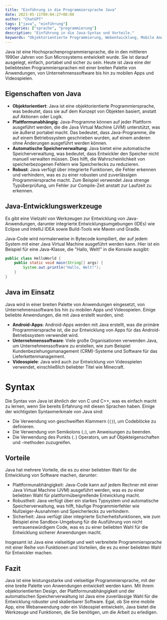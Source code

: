 ```yaml
---
title: "Einführung in die Programmiersprache Java"
date: 2023-05-11T00:04:27+08:00
author: "ChatGPT"
tags: ["java", "einführung"]
categories: ["sprache", "programmierung"]
description: "Einführung in die Java-Syntax und Vorteile."
keywords: "Objektorientierte Programmierung, Webentwicklung, Mobile Anwendungen, Speicherverwaltung, Robustheit"
---
```


Java ist eine Hochsprachenprogrammiersprache, die in den mittleren 1990er Jahren von Sun Microsystems entwickelt wurde. Sie ist darauf ausgelegt, einfach, portabel und sicher zu sein. Heute ist Java eine der beliebtesten Programmiersprachen mit einer breiten Palette von Anwendungen, von Unternehmenssoftware bis hin zu mobilen Apps und Videospielen.

## Eigenschaften von Java
* **Objektorientiert**: Java ist eine objektorientierte Programmiersprache, was bedeutet, dass sie auf dem Konzept von Objekten basiert, anstatt auf Aktionen oder Logik.
* **Plattformunabhängig**: Java-Programme können auf jeder Plattform ausgeführt werden, die die Java Virtual Machine (JVM) unterstützt, was sie äußerst portabel macht. Das bedeutet, dass Java-Programme, die auf einem Betriebssystem geschrieben wurden, auf einem anderen ohne Änderungen ausgeführt werden können.
* **Automatische Speicherverwaltung**: Java bietet eine automatische Speicherverwaltung, was bedeutet, dass Entwickler den Speicher nicht manuell verwalten müssen. Dies hilft, die Wahrscheinlichkeit von speicherbezogenen Fehlern wie Speicherlecks zu reduzieren.
* **Robust**: Java verfügt über integrierte Funktionen, die Fehler erkennen und verhindern, was es zu einer robusten und zuverlässigen Programmiersprache macht. Zum Beispiel verwendet Java strenge Typüberprüfung, um Fehler zur Compile-Zeit anstatt zur Laufzeit zu erkennen.

## Java-Entwicklungswerkzeuge
Es gibt eine Vielzahl von Werkzeugen zur Entwicklung von Java-Anwendungen, darunter integrierte Entwicklungsumgebungen (IDEs) wie Eclipse und IntelliJ IDEA sowie Build-Tools wie Maven und Gradle.

Java-Code wird normalerweise in Bytecode kompiliert, der auf jedem System mit einer Java Virtual Machine ausgeführt werden kann. Hier ist ein Beispiel für eine Java-Klasse, die "Hallo, Welt!" in die Konsole ausgibt:

```java
public class HelloWorld {
    public static void main(String[] args) {
        System.out.println("Hallo, Welt!");
    }
}
```

## Java im Einsatz
Java wird in einer breiten Palette von Anwendungen eingesetzt, von Unternehmenssoftware bis hin zu mobilen Apps und Videospielen. Einige beliebte Anwendungen, die mit Java erstellt wurden, sind:

* **Android-Apps**: Android-Apps werden mit Java erstellt, was die primäre Programmiersprache ist, die zur Entwicklung von Apps für das Android-Betriebssystem verwendet wird.
* **Unternehmenssoftware**: Viele große Organisationen verwenden Java, um Unternehmenssoftware zu erstellen, wie zum Beispiel Kundenbeziehungsmanagement (CRM)-Systeme und Software für das Lieferkettenmanagement.
* **Videospiele**: Java wird auch zur Entwicklung von Videospielen verwendet, einschließlich beliebter Titel wie Minecraft.

# Syntax
Die Syntax von Java ist ähnlich der von C und C++, was es einfach macht zu lernen, wenn Sie bereits Erfahrung mit diesen Sprachen haben. Einige der wichtigsten Syntaxmerkmale von Java sind:

* Die Verwendung von geschweiften Klammern (`{}`), um Codeblöcke zu definieren.
* Die Verwendung von Semikolons (`;`), um Anweisungen zu beenden.
* Die Verwendung des Punkts (`.`) Operators, um auf Objekteigenschaften und -methoden zuzugreifen.

## Vorteile
Java hat mehrere Vorteile, die es zu einer beliebten Wahl für die Entwicklung von Software machen, darunter:

* Plattformunabhängigkeit: Java-Code kann auf jedem Rechner mit einer Java Virtual Machine (JVM) ausgeführt werden, was es zu einer beliebten Wahl für plattformübergreifende Entwicklung macht.
* Robustheit: Java verfügt über ein starkes Typsystem und automatische Speicherverwaltung, was hilft, häufige Programmierfehler wie Nullzeiger-Ausnahmen und Speicherlecks zu verhindern.
* Sicherheit: Java verfügt über integrierte Sicherheitsfunktionen, wie zum Beispiel eine Sandbox-Umgebung für die Ausführung von nicht vertrauenswürdigem Code, was es zu einer beliebten Wahl für die Entwicklung sicherer Anwendungen macht.

Insgesamt ist Java eine vielseitige und weit verbreitete Programmiersprache mit einer Reihe von Funktionen und Vorteilen, die es zu einer beliebten Wahl für Entwickler machen.

## Fazit
Java ist eine leistungsstarke und vielseitige Programmiersprache, mit der eine breite Palette von Anwendungen entwickelt werden kann. Mit ihrem objektorientierten Design, der Plattformunabhängigkeit und der automatischen Speicherverwaltung ist Java eine zuverlässige Wahl für die Entwicklung robuster und skalierbarer Software. Egal, ob Sie eine mobile App, eine Webanwendung oder ein Videospiel entwickeln, Java bietet die Werkzeuge und Funktionen, die Sie benötigen, um die Arbeit zu erledigen.